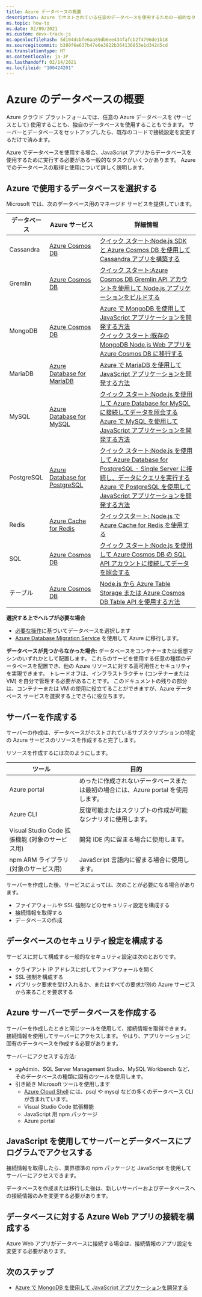 ```yaml
---
title: Azure データベースの概要
description: Azure でホストされている任意のデータベースを使用するための一般的なタスクについて説明します。
ms.topic: how-to
ms.date: 02/09/2021
ms.custom: devx-track-js
ms.openlocfilehash: 5d104dcbfe6aa89db6ee434fafcb2f4796de1b18
ms.sourcegitcommit: b380f6e637b47e6e3822b364136853e1d342d5cd
ms.translationtype: HT
ms.contentlocale: ja-JP
ms.lasthandoff: 02/14/2021
ms.locfileid: "100424201"
---
```

# <a name="getting-started-with-databases-on-azure"></a>Azure のデータベースの概要

Azure クラウド プラットフォームでは、任意の Azure データベースを (サービスとして) 使用することも、独自のデータベースを使用することもできます。 サーバーとデータベースをセットアップしたら、既存のコードで接続設定を変更するだけで済みます。 

Azure でデータベースを使用する場合、JavaScript アプリからデータベースを使用するために実行する必要がある一般的なタスクがいくつかあります。 Azure でのデータベースの取得と使用について詳しく説明します。 

## <a name="select-a-database-to-use-on-azure"></a>Azure で使用するデータベースを選択する

Microsoft では、次のデータベース用のマネージド サービスを提供しています。

|データベース|Azure サービス|詳細情報|
|--|--|--|
|Cassandra|[Azure Cosmos DB](/azure/cosmos-db/)|[クイック スタート:Node.js SDK と Azure Cosmos DB を使用して Cassandra アプリを構築する](/azure/cosmos-db/create-cassandra-nodejs)|
|Gremlin|[Azure Cosmos DB](/azure/cosmos-db/)|[クイック スタート:Azure Cosmos DB Gremlin API アカウントを使用して Node.js アプリケーションをビルドする](/azure/cosmos-db/create-graph-nodejs)|
|MongoDB|[Azure Cosmos DB](/azure/cosmos-db/)|[Azure で MongoDB を使用して JavaScript アプリケーションを開発する方法](use-mongodb-as-cosmosdb.md)<br>[クイック スタート:既存の MongoDB Node.js Web アプリを Azure Cosmos DB に移行する](/azure/cosmos-db/create-mongodb-nodejs)|
|MariaDB|[Azure Database for MariaDB](/azure/mariadb/)|[Azure で MariaDB を使用して JavaScript アプリケーションを開発する方法](use-mariadb.md)|
|MySQL|[Azure Database for MySQL](/azure/mysql/)|[クイック スタート:Node.js を使用して Azure Database for MySQL に接続してデータを照会する](/azure/mysql/connect-nodejs)<br>[Azure で MySQL を使用して JavaScript アプリケーションを開発する方法](use-mysql-db.md)|
|PostgreSQL|[Azure Database for PostgreSQL](/azure/postgresql/)|[クイック スタート:Node.js を使用して Azure Database for PostgreSQL - Single Server に接続し、データにクエリを実行する](/azure/postgresql/connect-nodejs)<br>[Azure で PostgreSQL を使用して JavaScript アプリケーションを開発する方法](use-postgresql-db.md)|
|Redis|[Azure Cache for Redis](/azure/azure-cache-for-redis/)|[クイックスタート: Node.js で Azure Cache for Redis を使用する](/azure/azure-cache-for-redis/cache-nodejs-get-started)|
|SQL|[Azure Cosmos DB](/azure/cosmos-db/)|[クイック スタート:Node.js を使用して Azure Cosmos DB の SQL API アカウントに接続してデータを照会する](/azure/cosmos-db/create-sql-api-nodejs)|
|テーブル|[Azure Cosmos DB](/azure/cosmos-db/)|[Node.js から Azure Table Storage または Azure Cosmos DB Table API を使用する方法](/azure/cosmos-db/table-storage-how-to-use-nodejs)|

**選択する上でヘルプが必要な場合** 
* [必要な操作](https://azure.microsoft.com/product-categories/databases/)に基づいてデータベースを選択します
* [Azure Database Migration Service](/azure/dms/) を使用して Azure に移行します。 

**データベースが見つからなかった場合:**
データベースをコンテナーまたは仮想マシンのいずれかとして配置します。 これらのサービを使用する任意の種類のデータベースを配置でき、他の Azure リソースに対する高可用性とセキュリティを実現できます。 トレードオフは、インフラストラクチャ (コンテナーまたは VM) を自分で管理する必要があることです。 このドキュメントの残りの部分は、コンテナーまたは VM の使用に役立てることができますが、Azure データベース サービスを選択する上でさらに役立ちます。 

## <a name="create-the-server"></a>サーバーを作成する

サーバーの作成は、データベースがホストされているサブスクリプションの特定の Azure サービスのリソースを作成すると完了します。 

リソースを作成するには次のようにします。

|ツール|目的|
|--|--|
|Azure portal|めったに作成されないデータベースまたは最初の場合には、Azure portal を使用します。|
|Azure CLI|反復可能またはスクリプトの作成が可能なシナリオに使用します。|
|Visual Studio Code 拡張機能 (対象のサービス用)|開発 IDE 内に留まる場合に使用します。|
|npm ARM ライブラリ (対象のサービス用)|JavaScript 言語内に留まる場合に使用します。| 

サーバーを作成した後、サービスによっては、次のことが必要になる場合があります。

* ファイアウォールや SSL 強制などのセキュリティ設定を構成する
* 接続情報を取得する
* データベースの作成

## <a name="configure-security-settings-for-your-database"></a>データベースのセキュリティ設定を構成する

サービスに対して構成する一般的なセキュリティ設定は次のとおりです。

* クライアント IP アドレスに対してファイアウォールを開く
* SSL 強制を構成する
* パブリック要求を受け入れるか、またはすべての要求が別の Azure サービスから来ることを要求する

## <a name="create-a-database-on-the-azure-server"></a>Azure サーバーでデータベースを作成する

サーバーを作成したときと同じツールを使用して、接続情報を取得できます。 接続情報を使用してサーバーにアクセスします。 やはり、アプリケーションに固有のデータベースを作成する必要があります。 

サーバーにアクセスする方法: 

* pgAdmin、SQL Server Management Studio、MySQL Workbench など、そのデータベースの種類に固有のツールを使用します。 
* 引き続き Microsoft ツールを使用します
    * [Azure Cloud Shell](https://shell.azure.com) には、psql や mysql などの多くのデータベース CLI が含まれています。
    * Visual Studio Code 拡張機能
    * JavaScript 用 npm パッケージ
    * Azure portal

## <a name="programmatically-access-the-server-and-database-with-javascript"></a>JavaScript を使用してサーバーとデータベースにプログラムでアクセスする

接続情報を取得したら、業界標準の npm パッケージと JavaScript を使用してサーバーにアクセスできます。 

データベースを作成または移行した後は、新しいサーバーおよびデータベースへの接続情報のみを変更する必要があります。 

## <a name="configure-an-azure-web-apps-connection-to-database"></a>データベースに対する Azure Web アプリの接続を構成する

Azure Web アプリがデータベースに接続する場合は、接続情報のアプリ設定を変更する必要があります。 

## <a name="next-steps"></a>次のステップ

* [Azure で MongoDB を使用して JavaScript アプリケーションを開発する](use-mongodb-as-cosmosdb.md)